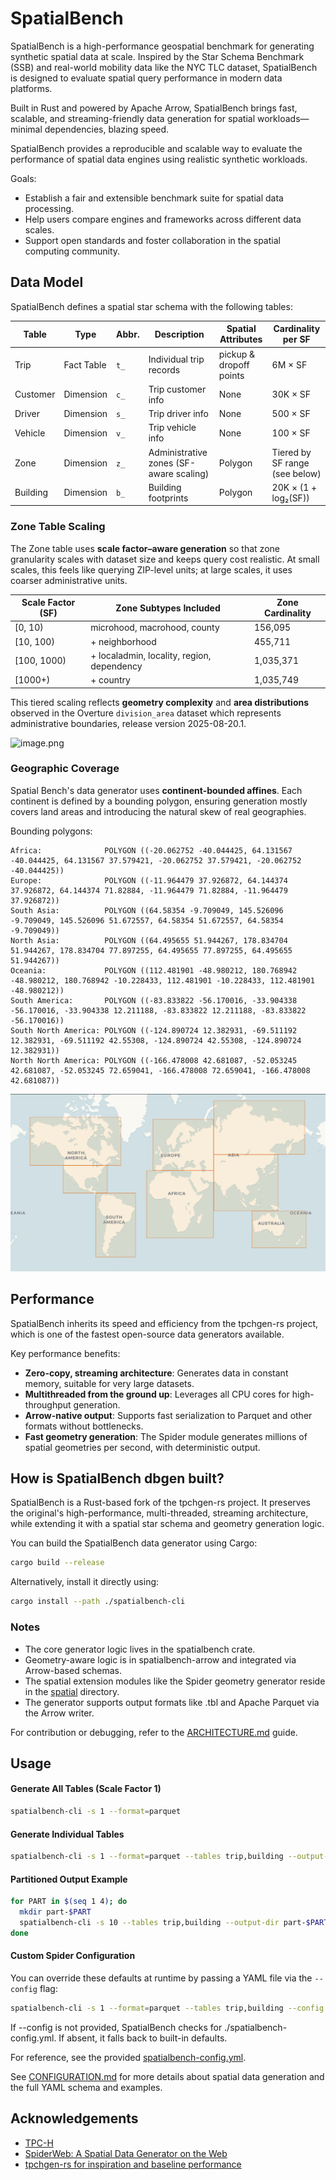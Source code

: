 # SpatialBench

SpatialBench is a high-performance geospatial benchmark for generating synthetic spatial data at scale. Inspired by the Star Schema Benchmark (SSB) and real-world mobility data like the NYC TLC dataset, SpatialBench is designed to evaluate spatial query performance in modern data platforms.

Built in Rust and powered by Apache Arrow, SpatialBench brings fast, scalable, and streaming-friendly data generation for spatial workloads—minimal dependencies, blazing speed.

SpatialBench provides a reproducible and scalable way to evaluate the performance of spatial data engines using realistic synthetic workloads.

Goals:

- Establish a fair and extensible benchmark suite for spatial data processing.
- Help users compare engines and frameworks across different data scales.
- Support open standards and foster collaboration in the spatial computing community.

## Data Model

SpatialBench defines a spatial star schema with the following tables:

| Table      | Type         | Abbr. | Description                                 | Spatial Attributes        | Cardinality per SF             |
|------------|--------------|-------|---------------------------------------------|----------------------------|--------------------------------|
| Trip       | Fact Table   | `t_`  | Individual trip records                     | pickup & dropoff points    | 6M × SF                        |
| Customer   | Dimension    | `c_`  | Trip customer info                          | None                       | 30K × SF                       |
| Driver     | Dimension    | `s_`  | Trip driver info                            | None                       | 500 × SF                       |
| Vehicle    | Dimension    | `v_`  | Trip vehicle info                           | None                       | 100 × SF                       |
| Zone       | Dimension    | `z_`  | Administrative zones (SF-aware scaling)     | Polygon                    | Tiered by SF range (see below) |
| Building   | Dimension    | `b_`  | Building footprints                         | Polygon                    | 20K × (1 + log₂(SF))           |

### Zone Table Scaling

The Zone table uses **scale factor–aware generation** so that zone granularity scales with dataset size and keeps query cost realistic. At small scales, this feels like querying ZIP-level units; at large scales, it uses coarser administrative units.

| Scale Factor (SF) | Zone Subtypes Included                     | Zone Cardinality |
|-------------------|--------------------------------------------|------------------|
| [0, 10)           | microhood, macrohood, county               | 156,095          |
| [10, 100)         | + neighborhood                             | 455,711          |
| [100, 1000)       | + localadmin, locality, region, dependency | 1,035,371        |
| [1000+)           | + country                                  | 1,035,749        |

This tiered scaling reflects **geometry complexity** and **area distributions** observed in the Overture `division_area` dataset which represents administrative boundaries, release version 2025-08-20.1.

![image.png](images/data_model.png)

### Geographic Coverage

Spatial Bench's data generator uses **continent-bounded affines**. Each continent is defined by a bounding polygon, ensuring generation mostly covers land areas and introducing the natural skew of real geographies.

Bounding polygons:

```text
Africa:              POLYGON ((-20.062752 -40.044425, 64.131567 -40.044425, 64.131567 37.579421, -20.062752 37.579421, -20.062752 -40.044425))
Europe:              POLYGON ((-11.964479 37.926872, 64.144374 37.926872, 64.144374 71.82884, -11.964479 71.82884, -11.964479 37.926872))
South Asia:          POLYGON ((64.58354 -9.709049, 145.526096 -9.709049, 145.526096 51.672557, 64.58354 51.672557, 64.58354 -9.709049))
North Asia:          POLYGON ((64.495655 51.944267, 178.834704 51.944267, 178.834704 77.897255, 64.495655 77.897255, 64.495655 51.944267))
Oceania:             POLYGON ((112.481901 -48.980212, 180.768942 -48.980212, 180.768942 -10.228433, 112.481901 -10.228433, 112.481901 -48.980212))
South America:       POLYGON ((-83.833822 -56.170016, -33.904338 -56.170016, -33.904338 12.211188, -83.833822 12.211188, -83.833822 -56.170016))
South North America: POLYGON ((-124.890724 12.382931, -69.511192 12.382931, -69.511192 42.55308, -124.890724 42.55308, -124.890724 12.382931))
North North America: POLYGON ((-166.478008 42.681087, -52.053245 42.681087, -52.053245 72.659041, -166.478008 72.659041, -166.478008 42.681087))
```

![image.png](images/continent_bounds.png)

## Performance

SpatialBench inherits its speed and efficiency from the tpchgen-rs project, which is one of the fastest open-source data generators available.

Key performance benefits:
- **Zero-copy, streaming architecture**: Generates data in constant memory, suitable for very large datasets.
- **Multithreaded from the ground up**: Leverages all CPU cores for high-throughput generation.
- **Arrow-native output**: Supports fast serialization to Parquet and other formats without bottlenecks.
- **Fast geometry generation**: The Spider module generates millions of spatial geometries per second, with deterministic output.

## How is SpatialBench dbgen built?

SpatialBench is a Rust-based fork of the tpchgen-rs project. It preserves the original's high-performance, multi-threaded, streaming architecture, while extending it with a spatial star schema and geometry generation logic.

You can build the SpatialBench data generator using Cargo:

```bash
cargo build --release
```

Alternatively, install it directly using:

```bash
cargo install --path ./spatialbench-cli
```

### Notes

- The core generator logic lives in the spatialbench crate.
- Geometry-aware logic is in spatialbench-arrow and integrated via Arrow-based schemas.
- The spatial extension modules like the Spider geometry generator reside in the [spatial](https://github.com/wherobots/sedona-spatialbench/blob/main/spatialbench/src/spatial) directory.
- The generator supports output formats like .tbl and Apache Parquet via the Arrow writer.

For contribution or debugging, refer to the [ARCHITECTURE.md](https://github.com/wherobots/sedona-spatialbench/blob/main/ARCHITECTURE.md) guide.

## Usage

#### Generate All Tables (Scale Factor 1)

```bash
spatialbench-cli -s 1 --format=parquet
```

#### Generate Individual Tables

```bash
spatialbench-cli -s 1 --format=parquet --tables trip,building --output-dir sf1-parquet
```

#### Partitioned Output Example

```bash
for PART in $(seq 1 4); do
  mkdir part-$PART
  spatialbench-cli -s 10 --tables trip,building --output-dir part-$PART --parts 4 --part $PART
done
```

#### Custom Spider Configuration

You can override these defaults at runtime by passing a YAML file via the `--config` flag:

```bash
spatialbench-cli -s 1 --format=parquet --tables trip,building --config spatialbench-config.yml
```

If --config is not provided, SpatialBench checks for ./spatialbench-config.yml. If absent, it falls back to built-in defaults.

For reference, see the provided [spatialbench-config.yml](spatialbench-config.yml).

See [CONFIGURATION.md](./spatialbench-cli/CONFIGURATION.md) for more details about spatial data generation and the full YAML schema and examples.

## Acknowledgements
- [TPC-H](https://www.tpc.org/tpch/)
- [SpiderWeb: A Spatial Data Generator on the Web](https://dl.acm.org/doi/10.1145/3397536.3422351)
- [tpchgen-rs for inspiration and baseline performance](https://datafusion.apache.org/blog/2025/04/10/fastest-tpch-generator/)
